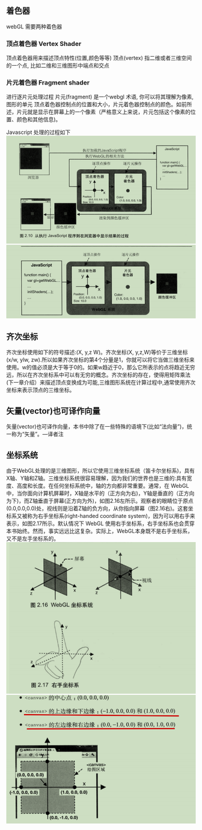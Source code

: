## 着色器
webGL 需要两种着色器
### 顶点着色器 Vertex Shader
顶点着色器用来描述顶点特性(位置,颜色等等)
顶点(vertex) 指二维或者三维空间的一个点, 比如二维和三维图形中端点和交点

### 片元着色器 Fragment shader 
进行逐片元处理过程 片元(fragment) 是一个webgl 术语, 你可以将其理解为像素, 图形的单元
顶点着色器控制点的位置和大小，片元着色器控制点的颜色。如前所述，片元就是显示在屏幕上的一个像素（严格意义上来说，片元包括这个像素的位置、颜色和其他信息)。

Javascript 处理的过程如下
![](WebGL-Programming-Guide/images/img.png)
![](WebGL-Programming-Guide/images/img_1.png)
## 齐次坐标
齐次坐标使用如下的符号描述:(X, y,z W)。齐次坐标(X, y,z,W)等价于三维坐标(x/w, ylw, zw).所以如果齐次坐标的第4个分量是1，你就可以将它当做三维坐标来使用。w的值必须是大于等于0的。如果w趋近于0，那么它所表示的点将趋近无穷远，所以在齐次坐标系中可以有无穷的概念。齐次坐标的存在，使得用矩阵乘法(下一章介绍）来描述顶点变换成为可能,三维图形系统在计算过程中,通常使用齐次坐标来表示顶点的三维坐标。
## 矢量(vector)也可译作向量
矢量(vector)也可译作向量，本书中除了在一些特殊的语境下(比如“法向量”)，统一称为“矢量”。—译者注

## 坐标系统
由于WebGL处理的是三维图形，所以它使用三维坐标系统（笛卡尔坐标系)，具有X轴、Y轴和Z轴。三维坐标系统很容易理解，因为我们的世界也是三维的:具有宽度、高度和长度。在任何坐标系统中，轴的方向都非常重要。通常，在 WebGL中，当你面向计算机屏幕时，X轴是水平的（正方向为右)，Y轴是垂直的（正方向为下)，而Z轴垂直于屏幕(正方向为外)，如图2.16左所示。观察者的眼睛位于原点(0.0,0.0,0.0)处，视线则是沿着Z轴的负方向，从你指向屏幕（图2.16右)。这套坐标系又被称为右手坐标系(right-handed coordinate system)，因为可以用右手来表示，如图2.17所示。默认情况下 WebGL 使用右手坐标系，右手坐标系也会贯穿本书始终。然而，事实远远比这复杂。实际上，WebGL本身既不是右手坐标系，又不是左手坐标系的。
![](WebGL-Programming-Guide/images/img_3.png)
![](WebGL-Programming-Guide/images/img_4.png)
